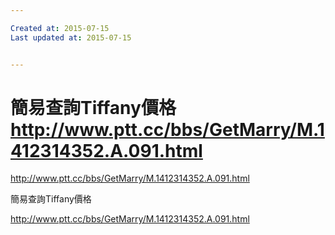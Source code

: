 ```yaml
---

Created at: 2015-07-15
Last updated at: 2015-07-15


---
```


# 簡易查詢Tiffany價格 http://www.ptt.cc/bbs/GetMarry/M.1412314352.A.091.html


http://www.ptt.cc/bbs/GetMarry/M.1412314352.A.091.html

簡易查詢Tiffany價格

<http://www.ptt.cc/bbs/GetMarry/M.1412314352.A.091.html>

